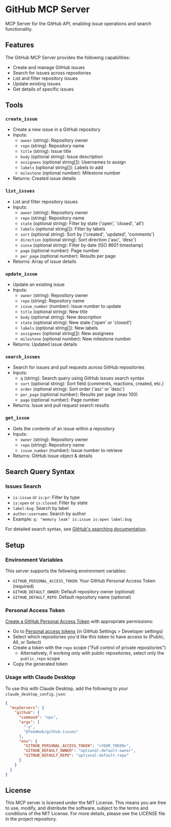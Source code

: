 # GitHub MCP Server

MCP Server for the GitHub API, enabling issue operations and search functionality.

## Features

The GitHub MCP Server provides the following capabilities:
- Create and manage GitHub issues
- Search for issues across repositories
- List and filter repository issues
- Update existing issues
- Get details of specific issues

## Tools

### `create_issue`
- Create a new issue in a GitHub repository
- Inputs:
  - `owner` (string): Repository owner
  - `repo` (string): Repository name
  - `title` (string): Issue title
  - `body` (optional string): Issue description
  - `assignees` (optional string[]): Usernames to assign
  - `labels` (optional string[]): Labels to add
  - `milestone` (optional number): Milestone number
- Returns: Created issue details

### `list_issues`
- List and filter repository issues
- Inputs:
  - `owner` (string): Repository owner
  - `repo` (string): Repository name
  - `state` (optional string): Filter by state ('open', 'closed', 'all')
  - `labels` (optional string[]): Filter by labels
  - `sort` (optional string): Sort by ('created', 'updated', 'comments')
  - `direction` (optional string): Sort direction ('asc', 'desc')
  - `since` (optional string): Filter by date (ISO 8601 timestamp)
  - `page` (optional number): Page number
  - `per_page` (optional number): Results per page
- Returns: Array of issue details

### `update_issue`
- Update an existing issue
- Inputs:
  - `owner` (string): Repository owner
  - `repo` (string): Repository name
  - `issue_number` (number): Issue number to update
  - `title` (optional string): New title
  - `body` (optional string): New description
  - `state` (optional string): New state ('open' or 'closed')
  - `labels` (optional string[]): New labels
  - `assignees` (optional string[]): New assignees
  - `milestone` (optional number): New milestone number
- Returns: Updated issue details

### `search_issues`
- Search for issues and pull requests across GitHub repositories
- Inputs:
  - `q` (string): Search query using GitHub issues search syntax
  - `sort` (optional string): Sort field (comments, reactions, created, etc.)
  - `order` (optional string): Sort order ('asc' or 'desc')
  - `per_page` (optional number): Results per page (max 100)
  - `page` (optional number): Page number
- Returns: Issue and pull request search results

### `get_issue`
- Gets the contents of an issue within a repository
- Inputs:
  - `owner` (string): Repository owner
  - `repo` (string): Repository name
  - `issue_number` (number): Issue number to retrieve
- Returns: GitHub Issue object & details

## Search Query Syntax

### Issues Search
- `is:issue` or `is:pr`: Filter by type
- `is:open` or `is:closed`: Filter by state
- `label:bug`: Search by label
- `author:username`: Search by author
- Example: `q: "memory leak" is:issue is:open label:bug`

For detailed search syntax, see [GitHub's searching documentation](https://docs.github.com/en/search-github/searching-on-github).

## Setup

### Environment Variables
This server supports the following environment variables:
- `GITHUB_PERSONAL_ACCESS_TOKEN`: Your GitHub Personal Access Token (required)
- `GITHUB_DEFAULT_OWNER`: Default repository owner (optional)
- `GITHUB_DEFAULT_REPO`: Default repository name (optional)

### Personal Access Token
[Create a GitHub Personal Access Token](https://docs.github.com/en/authentication/keeping-your-account-and-data-secure/managing-your-personal-access-tokens) with appropriate permissions:
   - Go to [Personal access tokens](https://github.com/settings/tokens) (in GitHub Settings > Developer settings)
   - Select which repositories you'd like this token to have access to (Public, All, or Select)
   - Create a token with the `repo` scope ("Full control of private repositories")
     - Alternatively, if working only with public repositories, select only the `public_repo` scope
   - Copy the generated token

### Usage with Claude Desktop
To use this with Claude Desktop, add the following to your `claude_desktop_config.json`:

```json
{
  "mcpServers": {
    "github": {
      "command": "npx",
      "args": [
        "-y",
        "@feedmob/github-issues"
      ],
      "env": {
        "GITHUB_PERSONAL_ACCESS_TOKEN": "<YOUR_TOKEN>",
        "GITHUB_DEFAULT_OWNER": "optional-default-owner",
        "GITHUB_DEFAULT_REPO": "optional-default-repo"
      }
    }
  }
}
```

## License

This MCP server is licensed under the MIT License. This means you are free to use, modify, and distribute the software, subject to the terms and conditions of the MIT License. For more details, please see the LICENSE file in the project repository.
